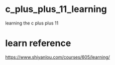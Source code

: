 # c_plus_plus_11_learning
learning the c plus plus 11
# learn reference
https://www.shiyanlou.com/courses/605/learning/
